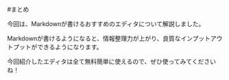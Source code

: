 #まとめ

今回は、Markdownが書けるおすすめのエディタについて解説しました。

Markdownが書けるようになると、情報整理力が上がり、良質なインプットアウトプットができるようになります。

今回紹介したエディタは全て無料簡単に使えるので、ぜひ使ってみてくださいね！